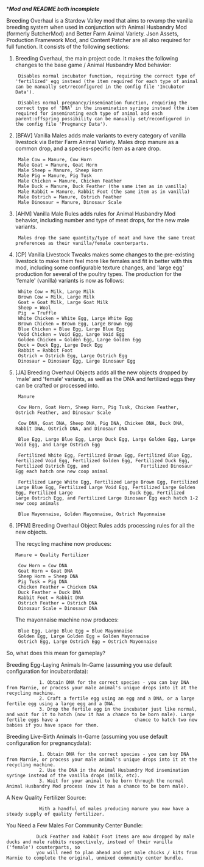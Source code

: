 ****Mod and README both incomplete***

Breeding Overhaul is a Stardew Valley mod that aims to revamp the vanilla breeding system when used in conjunction with Animal Husbandry Mod (formerly ButcherMod) and Better Farm Animal Variety. Json Assets, Production Framework Mod, and Content Patcher are all also required for full function. It consists of the following sections:

1. Breeding Overhaul, the main project code. It makes the following changes to the base game / Animal Husbandry Mod behavior:

        Disables normal incubator function, requiring the correct type of 'fertilized' egg instead (the item required for each type of animal can be manually set/reconfigured in the config file 'Incubator Data').
        
        Disables normal pregnancy/insemination function, requiring the correct type of 'DNA' in the insemination syringe instead (the item required for inseminating each type of animal and each parent:offspring possibility can be manually set/reconfigured in the config file 'Pregnancy Data').
    
2. [BFAV] Vanilla Males adds male variants to every category of vanilla livestock via Better Farm Animal Variety. Males drop manure as a common drop, and a species-specific item as a rare drop. 
        
        Male Cow = Manure, Cow Horn
        Male Goat = Manure, Goat Horn    
        Male Sheep = Manure, Sheep Horn     
        Male Pig = Manure, Pig Tusk     
        Male Chicken = Manure, Chicken Feather  
        Male Duck = Manure, Duck Feather (the same item as in vanilla) 
        Male Rabbit = Manure, Rabbit Foot (the same item as in vanilla)
        Male Ostrich = Manure, Ostrich Feather
        Male Dinosaur = Manure, Dinosaur Scale

3. [AHM] Vanilla Male Rules adds rules for Animal Husbandry Mod behavior, including number and type of meat drops, for the new male variants. 

        Males drop the same quantity/type of meat and have the same treat preferences as their vanilla/female counterparts.

4. [CP] Vanilla Livestock Tweaks makes some changes to the pre-existing livestock to make them feel more like females and fit in better with this mod, including some configurable texture changes, and 'large egg' production for several of the poultry types. The production for the 'female' (vanilla) variants is now as follows:
        
        White Cow = Milk, Large Milk
        Brown Cow = Milk, Large Milk
        Goat = Goat Milk, Large Goat Milk
        Sheep = Wool
        Pig  = Truffle
        White Chicken = White Egg, Large White Egg
        Brown Chicken = Brown Egg, Large Brown Egg 
        Blue Chicken = Blue Egg, Large Blue Egg
        Void Chicken = Void Egg, Large Void Egg
        Golden Chicken = Golden Egg, Large Golden Egg
        Duck = Duck Egg, Large Duck Egg
        Rabbit = Rabbit Foot
        Ostrich = Ostrich Egg, Large Ostrich Egg    
        Dinosaur = Dinosaur Egg, Large Dinosaur Egg
        
5. [JA] Breeding Overhaul Objects adds all the new objects dropped by 'male' and 'female' variants, as well as the DNA and fertilized eggs they can be crafted or processed into.
        
        Manure 
     
        Cow Horn, Goat Horn, Sheep Horn, Pig Tusk, Chicken Feather, Ostrich Feather, and Dinosaur Scale 
        
        Cow DNA, Goat DNA, Sheep DNA, Pig DNA, Chicken DNA, Duck DNA, Rabbit DNA, Ostrich DNA, and Dinosaur DNA
        
        Blue Egg, Large Blue Egg, Large Duck Egg, Large Golden Egg, Large Void Egg, and Large Ostrich Egg
        
        Fertilized White Egg, Fertilized Brown Egg, Fertilized Blue Egg, Fertilized Void Egg, Fertilized Golden Egg, Fertilized Duck Egg, Fertilized Ostrich Egg, and                   Fertilized Dinosaur Egg each hatch one new coop animal
        
        Fertilized Large White Egg, Fertilized Large Brown Egg, Fertilized Large Blue Egg, Fertilized Large Void Egg, Fertilized Large Golden Egg, Fertilized Large                     Duck Egg, Fertilized Large Ostrich Egg, and Fertilized Large Dinosaur Egg each hatch 1-2 new coop animals
        
        Blue Mayonnaise, Golden Mayonnaise, Ostrich Mayonnaise
        
6. [PFM] Breeding Overhaul Object Rules adds processing rules for all the new objects. 

    The recycling machine now produces:
       
       Manure = Quality Fertilizer
        
        Cow Horn = Cow DNA     
        Goat Horn = Goat DNA
        Sheep Horn = Sheep DNA
        Pig Tusk = Pig DNA
        Chicken Feather = Chicken DNA
        Duck Feather = Duck DNA
        Rabbit Foot = Rabbit DNA
        Ostrich Feather = Ostrich DNA
        Dinosaur Scale = Dinosaur DNA
        
     The mayonnaise machine now produces:
        
        Blue Egg, Large Blue Egg = Blue Mayonnaise
        Golden Egg, Large Golden Egg = Golden Mayonnaise
        Ostrich Egg, Large Ostrich Egg = Ostrich Mayonnaise


So, what does this mean for gameplay? 

Breeding Egg-Laying Animals In-Game (assuming you use default configuration for incubatordata):

                1. Obtain DNA for the correct species - you can buy DNA from Marnie, or process your male animal's unique drops into it at the recycling machine. 
                2. Craft a fertile egg using an egg and a DNA, or a large fertile egg using a large egg and a DNA.
                3. Drop the fertile egg in the incubator just like normal, and wait for it to hatch (now it has a chance to be born male). Large fertile eggs have a                            chance to hatch two new babies if you have space for them.

Breeding Live-Birth Animals In-Game (assuming you use default configuration for pregnancydata):

                1. Obtain DNA for the correct species - you can buy DNA from Marnie, or process your male animal's unique drops into it at the recycling machine. 
                2. Use the DNA in the Animal Husbandry Mod insemination syringe instead of the vanilla drops (milk, etc). 
                3. Wait for your animal to be born through the normal Animal Husbandry Mod process (now it has a chance to be born male). 

A New Quality Fertilizer Source:

                With a handful of males producing manure you now have a steady supply of quality fertilizer. 

You Need a Few Males For Community Center Bundle:

               Duck Feather and Rabbit Foot items are now dropped by male ducks and male rabbits respectively, instead of their vanilla ('female') counterparts, so 
               you will need to plan ahead and get male chicks / kits from Marnie to complete the original, unmixed community center bundle.
